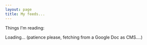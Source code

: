 ```yaml
---
layout: page
title: My feeds...
---
```


<script type="text/javascript" src="/js/tabletop.js"></script>

<script type="text/javascript">
  window.onload = function() { init() };

  var public_spreadsheet_url = '1KOafitsYQJdZyvdywnOLjxz_FI2yVlxw2IXU2XpEAiY';

  function init() {
    alert("running init");
    Tabletop.init( { key: public_spreadsheet_url,
                     callback: showInfo,
                     debug:true } )
                     
  };
    
function showInfo(sheets, tabletop) {
    alert("running showinfo");
    var data = sheets['Output'].elements;
    $("#loading").toggle();

    console.log(data);    
    for(i=0; i < data.length; i++){
      $("#links").append("<p><a href='"+data[i].url + "'>" + data[i].url + "</a> - " + data[i].title + "</p>");
    }
    };
  
</script>

Things I'm reading:

<span id="loading">Loading... (patience please, fetching from a Google Doc as CMS....)</span>

<div id="links"></div>